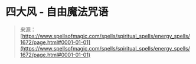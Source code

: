 <!--yml

category: 未分类

date: 2024-06-12 18:34:50

-->

# 四大风 - 自由魔法咒语

> 来源：[https://www.spellsofmagic.com/spells/spiritual_spells/energy_spells/1672/page.html#0001-01-01](https://www.spellsofmagic.com/spells/spiritual_spells/energy_spells/1672/page.html#0001-01-01)
